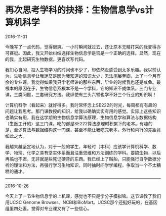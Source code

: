 # 再次思考学科的抉择：生物信息学vs计算机科学

2016-11-01

今晚写了一点代码，觉得很爽。一小时瞬间就过去，还让原本无精打采的我变得亦可赛艇。因此，我又开始纠结选择生物信息学是否是一个正确的选择。显然，现在的我，比起研究生物数据，更喜欢写代码。

我扪心自问，投入生物学习的时间也不少了，却依然没感受到太多乐趣。我以前认为，生物信息学让我迷茫是因为我知道的知识太少，无法施展拳脚。上了一个月有余的专业课，我觉得如果我只学老师讲的那些东西，毕业的时候我也还是咸鱼。最根本的原因在于，生物信息系根本不是一个学科，它的知识不成体系。三门专业课，三类问题，三套研究方法。我纵使有三头六臂也学不好三个行业的知识啊！

计算机科学（看起来）就好得多。我时常怀念上SE222的时光，每周都有有趣的问题让我思考。那门课教授的知识，给我以确确实实有用的感觉。实际上这些知识也确实有用，我在这学期的生物信息学算法原理，生物信息学和算法与数据结构（生医工开的）这三门课，吃的都是SE222算法原理时积累下的老本。有趣的是，至少算法与数据结构这一门课，甚至不能让我吃完老本。外行和内行的差距竟如此之大。

我越来越坚定地认为，对于一般的学生，年轻时（本科）应该学计算机科学、数学、物理、化学之类有坚实体系而且注重思维和方法训练的学科。要搞生物，以后再搞也不迟，无非就是些死记硬背的东西。我已经上了贼船，只能强行自学数据分析的理论和方法，再强行学习生物知识，同时抽时间学学编程，争取当一个不太糟糕的通才。

------
2016-10-26

今天上了一节生物信息学的上机课，感觉也不只是学分子模拟嘛。这节课教了我们用UCSC Genome Browser、NCBI和BioMart。UCSC那个还挺好玩的，在基因组里四处逛。觉得对专业课又有了一些信心。


